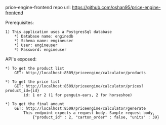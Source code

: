 price-engine-frontend repo url: https://github.com/oshan95/price-engine-frontend

Prerequisites:

    1) This application uses a PostgresSql database
        *) Database name: enginedb
        *) Schema name: engineuser
        *) User: engineuser
        *) Password: engineuser

API's exposed:

    *) To get the product list
        GET: http://localhost:8509/priceengine/calculator/products

    *) To get the price list
        GET: http://localhost:8509/priceengine/calculator/prices?product_id={id}
            id: 1 or 2 (1 for penguin-ears, 2 for horseshoe)

    *) To get the final amount
        GET: http://localhost:8509/priceengine/calculator/generate
            This endpoint expects a request body. Sample request body, 
                {"product_id" : 2, "carton_order" : false, "units" : 39}
                

